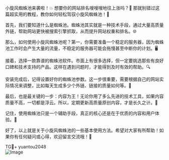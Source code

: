 小旋风蜘蛛池来袭啦！💥 想要你的网站排名嗖嗖嗖地往上涨吗？👀 那就别错过这篇超实用的教程，教你如何轻松驾驭小旋风蜘蛛池！🚀

首先，我们要知道什么是蜘蛛池。蜘蛛池其实就是一种技术手段，通过大量高质量外链，帮助网站更快被搜索引擎抓取，从而提升网站权重和排名。🌐

那么，如何使用小旋风蜘蛛池呢？第一，你需要准备一个稳定的服务器，因为蜘蛛池工作时会产生大量的流量，不稳定的服务器可能会拖慢甚至中断你的计划。🖥️

接着，选择一款靠谱的蜘蛛池软件。市面上有很多选择，但一定要挑选那些有良好口碑和技术支持的产品。这样在遇到问题时，才能得到及时有效的帮助。🔍

安装完成后，记得设置好你的蜘蛛池参数。这一步很重要，需要根据自己的网站实际情况来调整，比如每天生成多少个外链、链接的质量如何等。🔧

最后，也是最关键的一步：内容为王！无论你用了多么先进的技术工具，如果内容质量不高，一切都是浮云。所以，定期更新高质量原创内容，才是长久之计。📝

记住，使用蜘蛛池只是一个辅助手段，真正的核心还是在于优质的内容和用户体验。🌟

好了，以上就是关于小旋风蜘蛛池的一些基本使用方法。希望对大家有所帮助！如果你有任何疑问或心得，欢迎留言交流哦！💬

TG💪+ yuantou2048  
![Image](https://github.com/user-attachments/assets/42a5a4a5-fea9-4a1d-8aa0-73e57e430cca)